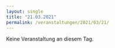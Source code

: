 ```yaml
---
layout: single
title: "21.03.2021"
permalink: /veranstaltungen/2021/03/21/
---
```


Keine Veranstaltung an diesem Tag.
